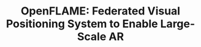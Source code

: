 ---
title: "OpenFLAME: Federated Visual Positioning System to Enable Large-Scale AR"
authors: "<b>Sagar Bharadwaj</b>, Harrison Williams, Luke Wang, Michael Liang, Tao Jin, Srinivasan Seshan, Anthony Rowe"
paper_url: '/files/papers/openflame-ismar.pdf'
video_url: 'https://youtu.be/A6bH2I5ersY'
github_url: 'https://github.com/orgs/openflam/repositories'
venue: "ISMAR, 2025"
selected: true
---
